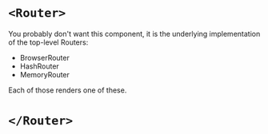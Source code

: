 # `<Router>`

You probably don't want this component, it is the underlying
implementation of the top-level Routers:

- BrowserRouter
- HashRouter
- MemoryRouter

Each of those renders one of these.

# `</Router>`
